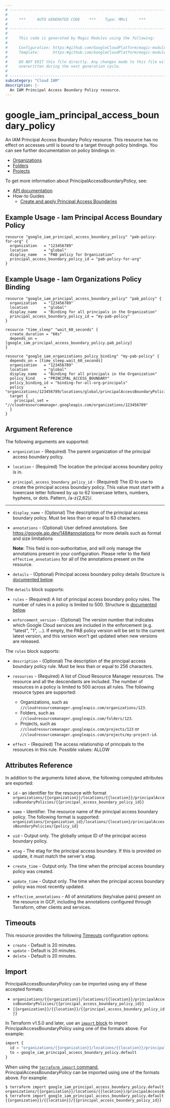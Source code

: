 ```yaml
---
# ----------------------------------------------------------------------------
#
#     ***     AUTO GENERATED CODE    ***    Type: MMv1     ***
#
# ----------------------------------------------------------------------------
#
#     This code is generated by Magic Modules using the following:
#
#     Configuration: https:#github.com/GoogleCloudPlatform/magic-modules/tree/main/mmv1/products/iam3/PrincipalAccessBoundaryPolicy.yaml
#     Template:      https:#github.com/GoogleCloudPlatform/magic-modules/tree/main/mmv1/templates/terraform/resource.html.markdown.tmpl
#
#     DO NOT EDIT this file directly. Any changes made to this file will be
#     overwritten during the next generation cycle.
#
# ----------------------------------------------------------------------------
subcategory: "Cloud IAM"
description: |-
  An IAM Principal Access Boundary Policy resource.
---
```


# google_iam_principal_access_boundary_policy

An IAM Principal Access Boundary Policy resource. This resource has no effect on accesses until is bound to a target through policy bindings.
You can see further documentation on policy bindings in:
  - [Organizations](/providers/hashicorp/google/latest/docs/resources/iam_organizations_policy_binding)
  - [Folders](/providers/hashicorp/google/latest/docs/resources/iam_folders_policy_binding)
  - [Projects](/providers/hashicorp/google/latest/docs/resources/iam_projects_policy_binding)


To get more information about PrincipalAccessBoundaryPolicy, see:

* [API documentation](https://cloud.google.com/iam/docs/reference/rest/v3/organizations.locations.principalAccessBoundaryPolicies)
* How-to Guides
    * [Create and apply Principal Access Boundaries](https://cloud.google.com/iam/docs/principal-access-boundary-policies-create)

## Example Usage - Iam Principal Access Boundary Policy


```hcl
resource "google_iam_principal_access_boundary_policy" "pab-policy-for-org" {
  organization   = "123456789"
  location       = "global"
  display_name   = "PAB policy for Organization"
  principal_access_boundary_policy_id = "pab-policy-for-org"
}
```
## Example Usage - Iam Organizations Policy Binding


```hcl
resource "google_iam_principal_access_boundary_policy" "pab_policy" {
  organization   = "123456789"
  location       = "global"
  display_name   = "Binding for all principals in the Organization"
  principal_access_boundary_policy_id = "my-pab-policy"
}

resource "time_sleep" "wait_60_seconds" {
  create_duration = "60s"
  depends_on = [google_iam_principal_access_boundary_policy.pab_policy]
}

resource "google_iam_organizations_policy_binding" "my-pab-policy" {
  depends_on = [time_sleep.wait_60_seconds]
  organization   = "123456789"
  location       = "global"
  display_name   = "Binding for all principals in the Organization"
  policy_kind    = "PRINCIPAL_ACCESS_BOUNDARY"
  policy_binding_id = "binding-for-all-org-principals"
  policy         = "organizations/123456789/locations/global/principalAccessBoundaryPolicies/${google_iam_principal_access_boundary_policy.pab_policy.principal_access_boundary_policy_id}"
  target {
    principal_set = "//cloudresourcemanager.googleapis.com/organizations/123456789"
  }
}
```

## Argument Reference

The following arguments are supported:


* `organization` -
  (Required)
  The parent organization of the principal access boundary policy.

* `location` -
  (Required)
  The location the principal access boundary policy is in.

* `principal_access_boundary_policy_id` -
  (Required)
  The ID to use to create the principal access boundary policy.
  This value must start with a lowercase letter followed by up to 62 lowercase letters, numbers, hyphens, or dots. Pattern, /a-z{2,62}/.


- - -


* `display_name` -
  (Optional)
  The description of the principal access boundary policy. Must be less than or equal to 63 characters.

* `annotations` -
  (Optional)
  User defined annotations. See https://google.aip.dev/148#annotations
  for more details such as format and size limitations

  **Note**: This field is non-authoritative, and will only manage the annotations present in your configuration.
  Please refer to the field `effective_annotations` for all of the annotations present on the resource.

* `details` -
  (Optional)
  Principal access boundary policy details
  Structure is [documented below](#nested_details).


<a name="nested_details"></a>The `details` block supports:

* `rules` -
  (Required)
  A list of principal access boundary policy rules. The number of rules in a policy is limited to 500.
  Structure is [documented below](#nested_details_rules).

* `enforcement_version` -
  (Optional)
  The version number that indicates which Google Cloud services
  are included in the enforcement (e.g. \"latest\", \"1\", ...). If empty, the
  PAB policy version will be set to the current latest version, and this version
  won't get updated when new versions are released.


<a name="nested_details_rules"></a>The `rules` block supports:

* `description` -
  (Optional)
  The description of the principal access boundary policy rule. Must be less than or equal to 256 characters.

* `resources` -
  (Required)
  A list of Cloud Resource Manager resources. The resource
  and all the descendants are included. The number of resources in a policy
  is limited to 500 across all rules.
  The following resource types are supported:
  * Organizations, such as `//cloudresourcemanager.googleapis.com/organizations/123`.
  * Folders, such as `//cloudresourcemanager.googleapis.com/folders/123`.
  * Projects, such as `//cloudresourcemanager.googleapis.com/projects/123`
  or `//cloudresourcemanager.googleapis.com/projects/my-project-id`.

* `effect` -
  (Required)
  The access relationship of principals to the resources in this rule.
  Possible values: ALLOW

## Attributes Reference

In addition to the arguments listed above, the following computed attributes are exported:

* `id` - an identifier for the resource with format `organizations/{{organization}}/locations/{{location}}/principalAccessBoundaryPolicies/{{principal_access_boundary_policy_id}}`

* `name` -
  Identifier. The resource name of the principal access boundary policy.  The following format is supported:
   `organizations/{organization_id}/locations/{location}/principalAccessBoundaryPolicies/{policy_id}`

* `uid` -
  Output only. The globally unique ID of the principal access boundary policy.

* `etag` -
  The etag for the principal access boundary. If this is provided on update, it must match the server's etag.

* `create_time` -
  Output only. The time when the principal access boundary policy was created.

* `update_time` -
  Output only. The time when the principal access boundary policy was most recently updated.

* `effective_annotations` -
  All of annotations (key/value pairs) present on the resource in GCP, including the annotations configured through Terraform, other clients and services.


## Timeouts

This resource provides the following
[Timeouts](https://developer.hashicorp.com/terraform/plugin/sdkv2/resources/retries-and-customizable-timeouts) configuration options:

- `create` - Default is 20 minutes.
- `update` - Default is 20 minutes.
- `delete` - Default is 20 minutes.

## Import


PrincipalAccessBoundaryPolicy can be imported using any of these accepted formats:

* `organizations/{{organization}}/locations/{{location}}/principalAccessBoundaryPolicies/{{principal_access_boundary_policy_id}}`
* `{{organization}}/{{location}}/{{principal_access_boundary_policy_id}}`


In Terraform v1.5.0 and later, use an [`import` block](https://developer.hashicorp.com/terraform/language/import) to import PrincipalAccessBoundaryPolicy using one of the formats above. For example:

```tf
import {
  id = "organizations/{{organization}}/locations/{{location}}/principalAccessBoundaryPolicies/{{principal_access_boundary_policy_id}}"
  to = google_iam_principal_access_boundary_policy.default
}
```

When using the [`terraform import` command](https://developer.hashicorp.com/terraform/cli/commands/import), PrincipalAccessBoundaryPolicy can be imported using one of the formats above. For example:

```
$ terraform import google_iam_principal_access_boundary_policy.default organizations/{{organization}}/locations/{{location}}/principalAccessBoundaryPolicies/{{principal_access_boundary_policy_id}}
$ terraform import google_iam_principal_access_boundary_policy.default {{organization}}/{{location}}/{{principal_access_boundary_policy_id}}
```
